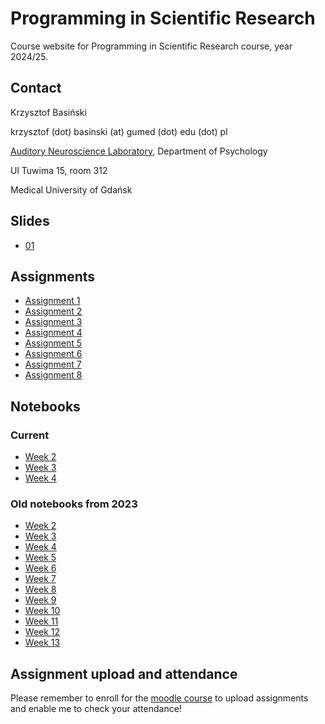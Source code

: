 # Programming in Scientific Research

Course website for Programming in Scientific Research course, year 2024/25.

## Contact

Krzysztof Basiński

krzysztof (dot) basinski (at) gumed (dot) edu (dot) pl

[Auditory Neuroscience Laboratory](https://anl.gumed.edu.pl), Department of Psychology

Ul Tuwima 15, room 312

Medical University of Gdańsk


## Slides

- [01](01.html)


## Assignments

- [Assignment 1](assignments/a01.md)
- [Assignment 2](assignments/a02.md)
- [Assignment 3](assignments/a03.md)
- [Assignment 4](assignments/a04.md)
- [Assignment 5](assignments/a05.md)
- [Assignment 6](assignments/a06.md)
- [Assignment 7](assignments/a07.md)
- [Assignment 8](assignments/a08.md)

<!--

- [Assignment 8](assignments/a08.md)
- [Assignment 8](assignments/a08.md)
- [Assignment 9](assignments/a09.md)
- [Assignment 10](assignments/a10.md) -->

## Notebooks

### Current

- [Week 2](notebooks/psr_2.ipynb)
- [Week 3](notebooks/psr_3.ipynb)
- [Week 4](notebooks/psr_4.ipynb)


### Old notebooks from 2023

- [Week 2](notebooks/2023/week2.ipynb)
- [Week 3](notebooks/2023/week3.ipynb)
- [Week 4](notebooks/2023/week4.ipynb)
- [Week 5](notebooks/2023/week5.ipynb)
- [Week 6](notebooks/2023/week6.ipynb)
- [Week 7](notebooks/2023/week7.ipynb)
- [Week 8](notebooks/2023/week8.ipynb)
- [Week 9](notebooks/2023/week9.ipynb)
- [Week 10](notebooks/2023/week10.ipynb)
- [Week 11](notebooks/2023/week11.ipynb)
- [Week 12](notebooks/2023/week12.ipynb)
- [Week 13](notebooks/2023/week13.ipynb)


## Assignment upload and attendance

Please remember to enroll for the [moodle course](https://szkolenia.gumed.edu.pl/course/view.php?id=6522) to upload assignments and enable me to check your attendance!